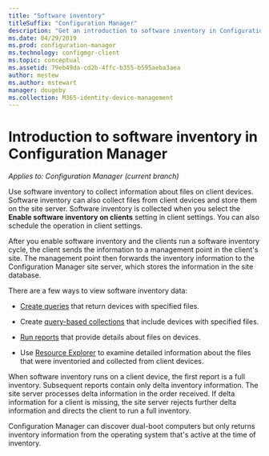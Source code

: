 ```yaml
---
title: "Software inventory"
titleSuffix: "Configuration Manager"
description: "Get an introduction to software inventory in Configuration Manager."
ms.date: 04/29/2019
ms.prod: configuration-manager
ms.technology: configmgr-client
ms.topic: conceptual
ms.assetid: 79eb49da-cd2b-4ffc-b355-b595aeba3aea
author: mestew
ms.author: mstewart
manager: dougeby
ms.collection: M365-identity-device-management
---
```

# Introduction to software inventory in Configuration Manager

*Applies to: Configuration Manager (current branch)*

Use software inventory to collect information about files on client devices. Software inventory can also collect files from client devices and store them on the site server. Software inventory is collected when you select the **Enable software inventory on clients** setting in client settings. You can also schedule the operation in client settings.  

After you enable software inventory and the clients run a software inventory cycle, the client sends the information to a management point in the client's site. The management point then forwards the inventory information to the Configuration Manager site server, which stores the information in the site database.

 There are a few ways to view software inventory data:  

- [Create queries](../../../../core/servers/manage/create-queries.md) that return devices with specified files.   

- Create [query-based collections](../../../../core/clients/manage/collections/introduction-to-collections.md) that include devices with specified files.   

- [Run reports](../../../../core/servers/manage/reporting.md) that provide details about files on devices.

- Use [Resource Explorer](../../../../core/clients/manage/inventory/use-resource-explorer-to-view-software-inventory.md) to examine detailed information about the files that were inventoried and collected from client devices.   

 When software inventory runs on a client device, the first report is a full inventory. Subsequent reports contain only delta inventory information. The site server processes delta information in the order received. If delta information for a client is missing, the site server rejects further delta information and directs the client to run a full inventory.  

 Configuration Manager can discover dual-boot computers but only returns inventory information from the operating system that's active at the time of inventory.  
